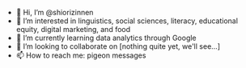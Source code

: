 - 👋 Hi, I’m @shiorizinnen
- 👀 I’m interested in linguistics, social sciences, literacy, educational equity, digital marketing, and food
- 🌱 I’m currently learning data analytics through Google
- 💞️ I’m looking to collaborate on [nothing quite yet, we'll see...]
- 📫 How to reach me: pigeon messages

<!---
shiorizinnen/shiorizinnen is a ✨ special ✨ repository because its `README.md` (this file) appears on your GitHub profile.
You can click the Preview link to take a look at your changes.
--->
